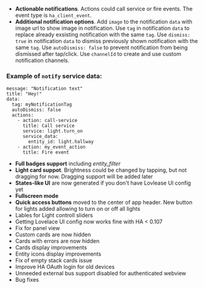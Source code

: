 - **Actionable notifications**. Actions could call service or fire events. The event type is `ha_client_event`.
- **Additional notification options**. Add `image` to the notification `data` with image url to show image in notification. Use `tag` in notification `data` to replace already exsisting notification with the same `tag`. Use `dismiss: true` in notification `data` to dismiss previously shown notification with the same `tag`. Use `autoDismiss: false` to prevent notification from being dismissed after tap/click. Use `channelId` to create and use custom notification channels.
### Example of `notify` service data:
```
message: "Notification text"
title: "Hey!"
data:
  tag: myNotificationTag
  autoDismiss: false
  actions:
    - action: call-service
      title: Call service
      service: light.turn_on
      service_data:
        entity_id: light.hallway
    - action: my_event_action
      title: Fire event
```
- **Full badges support** including *entity_filter*
- **Light card suppot**. Brightness could be changed by tapping, but not dragging for now. Dragging support will be added later
- **States-like UI** are now generated if you don't have Lovlease UI config yet
- **Fullscreen mode**
- **Quick access buttons** moved to the center of app header. New button for lights added allowing to turn on or off all lights
- Lables for Light controll sliders
- Getting Lovelace UI config now works fine with HA < 0.107
- Fix for panel view
- Custom cards are now hidden
- Cards with errors are now hidden
- Cards display improvements
- Entity icons display improvements
- Fix of empty stack cards issue
- Improve HA OAuth login for old devices
- Unneeded external bus support disabled for authenticated webview
- Bug fixes
